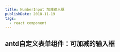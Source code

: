 ```yaml
---
title: NumberInput 加减输入框
publishDate: 2018-11-19
tags:
  - react component
---
```


## antd自定义表单组件：可加减的输入框
